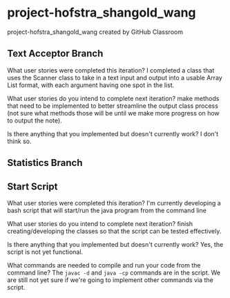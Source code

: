 # project-hofstra_shangold_wang
project-hofstra_shangold_wang created by GitHub Classroom

## Text Acceptor Branch
What user stories were completed this iteration? I completed a class that uses the Scanner class to take in a text input and output into a usable Array List format, with each argument having one spot in the list.

What user stories do you intend to complete next iteration? make methods that need to be implemented to better streamline the output class process (not sure what methods those will be until we make more progress on how to output the note).

Is there anything that you implemented but doesn't currently work? I don't think so.


## Statistics Branch

## Start Script
What user stories were completed this iteration? I'm currently developing a bash script that will start/run the java program from the command line

What user stories do you intend to complete next iteration? finish creating/developing the classes so that the script can be tested effectively.

Is there anything that you implemented but doesn't currently work? Yes, the script is not yet functional.

What commands are needed to compile and run your code from the command line? The `javac -d` and `java -cp` commands are in the script. We are still not yet sure if we're going to implement other commands via the script.







